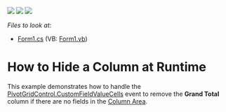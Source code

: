 <!-- default badges list -->
![](https://img.shields.io/endpoint?url=https://codecentral.devexpress.com/api/v1/VersionRange/128582056/13.1.4%2B)
[![](https://img.shields.io/badge/Open_in_DevExpress_Support_Center-FF7200?style=flat-square&logo=DevExpress&logoColor=white)](https://supportcenter.devexpress.com/ticket/details/E2683)
[![](https://img.shields.io/badge/📖_How_to_use_DevExpress_Examples-e9f6fc?style=flat-square)](https://docs.devexpress.com/GeneralInformation/403183)
<!-- default badges end -->
<!-- default file list -->
*Files to look at*:

* [Form1.cs](./CS/XtraPivotGrid_HidingColumns/Form1.cs) (VB: [Form1.vb](./VB/XtraPivotGrid_HidingColumns/Form1.vb))
<!-- default file list end -->
# How to Hide a Column at Runtime


This example demonstrates how to handle the [PivotGridControl.CustomFieldValueCells](https://docs.devexpress.com/WindowsForms/DevExpress.XtraPivotGrid.PivotGridControl.CustomFieldValueCells) event to remove the **Grand Total** column if there are no fields in the [Column Area](https://docs.devexpress.com/WindowsForms/1686).
